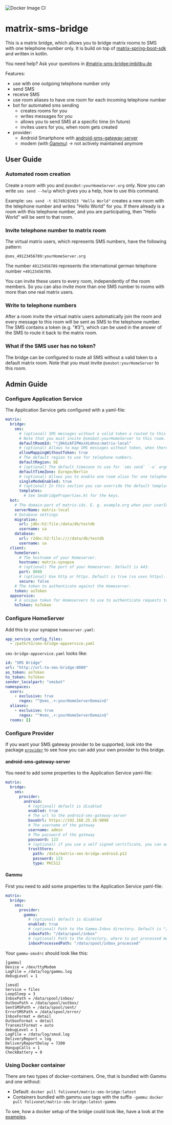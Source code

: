 ![Docker Image CI](https://github.com/benkuly/matrix-sms-bridge/workflows/Docker%20Image%20CI/badge.svg)

# matrix-sms-bridge

This is a matrix bridge, which allows you to bridge matrix rooms to SMS with one telephone number only. It is build on
top of [matrix-spring-boot-sdk](https://github.com/benkuly/matrix-spring-boot-sdk) and written in kotlin.

You need help? Ask your questions in [#matrix-sms-bridge:imbitbu.de](https://matrix.to/#/#matrix-sms-bridge:imbitbu.de)

Features:

* use with one outgoing telephone number only
* send SMS
* receive SMS
* use room aliases to have one room for each incoming telephone number
* bot for automated sms sending
    * creates rooms for you
    * writes messages for you
    * allows you to send SMS at a specific time (in future)
    * invites users for you, when room gets created
* provider:
    * Android Smartphone with [android-sms-gateway-server](https://github.com/RebekkaMa/android-sms-gateway-server)
    * modem (with [Gammu](https://github.com/gammu/gammu)) -> not actively maintained anymore

## User Guide

### Automated room creation

Create a room with you and `@smsBot:yourHomeServer.org` only. Now you can write `sms send --help` which gives you a
help, how to use this command.

Example: `sms send -t 01749292923 "Hello World"` creates a new room with the telephone number and writes "Hello World"
for you. If there already is a room with this telephone number, and you are participating, then "Hello World" will be
sent to that room.

### Invite telephone number to matrix room

The virtual matrix users, which represents SMS numbers, have the following pattern:

```text
@sms_49123456789:yourHomeServer.org
``` 

The number `49123456789` represents the international german telephone number `+49123456789`.

You can invite these users to every room, independently of the room members. So you can also invite more than one SMS
number to rooms with more than one real matrix users.

### Write to telephone numbers

After a room invite the virtual matrix users automatically join the room and every message to this room will be sent as
SMS to the telephone number. The SMS contains a token (e.g. "#3"), which can be used in the answer of the SMS to route
it back to the matrix room.

### What if the SMS user has no token?

The bridge can be configured to route all SMS without a valid token to a default matrix room. Note that you must
invite `@smsbot:yourHomeServer` to this room.

## Admin Guide

### Configure Application Service

The Application Service gets configured with a yaml-file:

```yaml
matrix:
  bridge:
    sms:
      # (optional) SMS messages without a valid token a routed to this room.
      # Note that you must invite @smsbot:yourHomeServer to this room.
      defaultRoomId: "!jNkGzAFIPWxxXLmhso:matrix-local"
      # (optional) Allows to map SMS messages without token, when there is only one room with this number. Default is true.
      allowMappingWithoutToken: true
      # The default region to use for telephone numbers.
      defaultRegion: DE
      # (optional) The default timezone to use for `sms send` `-a` argument
      defaultTimeZone: Europe/Berlin
      # (optional) Allows you to enable one room alias for one telephone number. Default is false.
      singleModeEnabled: true
      # (optional) In this section you can override the default templates.
      templates:
        # See SmsBridgeProperties.kt for the keys.
  bot:
    # The domain-part of matrix-ids. E. g. example.org when your userIds look like @unicorn:example.org
    serverName: matrix-local
    # Database settings
    migration:
      url: jdbc:h2:file:/data/db/testdb
      username: sa
    database:
      url: r2dbc:h2:file:////data/db/testdb
      username: sa
  client:
    homeServer:
      # The hostname of your Homeserver.
      hostname: matrix-synapse
      # (optional) The port of your Homeserver. Default is 443.
      port: 8008
      # (optional) Use http or https. Default is true (so uses https).
      secure: false
    # The token to authenticate against the Homeserver.
    token: asToken
  appservice:
    # A unique token for Homeservers to use to authenticate requests to this application service.
    hsToken: hsToken
```

### Configure HomeServer

Add this to your synapse `homeserver.yaml`:

```yaml
app_service_config_files:
  - /path/to/sms-bridge-appservice.yaml
```

`sms-bridge-appservice.yaml` looks like:

```yaml
id: "SMS Bridge"
url: "http://url-to-sms-bridge:8080"
as_token: asToken
hs_token: hsToken
sender_localpart: "smsbot"
namespaces:
  users:
    - exclusive: true
      regex: "^@sms_.+:yourHomeServerDomain$"
  aliases:
    - exclusive: true
      regex: "^#sms_.+:yourHomeServerDomain$"
  rooms: []
```

### Configure Provider

If you want your SMS gateway provider to be supported, look into the
package [`provider`](./src/main/kotlin/net/folivo/matrix/bridge/sms/provider) to see how you can add your own provider
to this bridge.

#### android-sms-gateway-server

You need to add some properties to the Application Service yaml-file:

```yaml
matrix:
  bridge:
    sms:
      provider:
        android:
          # (optional) default is disabled
          enabled: true
          # The url to the android-sms-gateway-server
          baseUrl: https://192.168.25.26:9090
          # The username of the gateway
          username: admin
          # The password of the gateway
          password: 123
          # (optional) if you use a self signed certificate, you can add the public key here
          trustStore:
            path: /data/matrix-sms-bridge-android.p12
            password: 123
            type: PKCS12
```

#### Gammu

First you need to add some properties to the Application Service yaml-file:

```yaml
matrix:
  bridge:
    sms:
      provider:
        gammu:
          # (optional) default is disabled
          enabled: true
          # (optional) Path to the Gammu-Inbox directory. Default is "/data/spool/inbox".
          inboxPath: "/data/spool/inbox"
          # (optional) Path to the directory, where to put processed messages. Default is "/data/spool/inbox_processed".
          inboxProcessedPath: "/data/spool/inbox_processed"
```

Your `gammu-smsdrc` should look like this:

```text
[gammu]
Device = /dev/ttyModem
LogFile = /data/log/gammu.log
debugLevel = 1

[smsd]
Service = files
LoopSleep = 3
InboxPath = /data/spool/inbox/
OutboxPath = /data/spool/outbox/
SentSMSPath = /data/spool/sent/
ErrorSMSPath = /data/spool/error/
InboxFormat = detail
OutboxFormat = detail
TransmitFormat = auto
debugLevel = 1
LogFile = /data/log/smsd.log
DeliveryReport = log
DeliveryReportDelay = 7200
HangupCalls = 1
CheckBattery = 0
```

### Using Docker container

There are two types of docker-containers. One, that is bundled with Gammu and one without:

* Default: `docker pull folivonet/matrix-sms-bridge:latest`
* Containers bundled with gammu use tags with the
  suffix `-gammu`: `docker pull folivonet/matrix-sms-bridge:latest-gammu`

To see, how a docker setup of the bridge could look like, have a look at the [examples](./examples).
